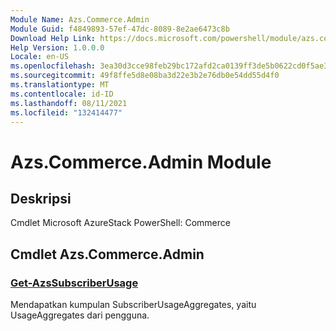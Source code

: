 ```yaml
---
Module Name: Azs.Commerce.Admin
Module Guid: f4849893-57ef-47dc-8089-8e2ae6473c8b
Download Help Link: https://docs.microsoft.com/powershell/module/azs.commerce.admin
Help Version: 1.0.0.0
Locale: en-US
ms.openlocfilehash: 3ea30d3cce98feb29bc172afd2ca0139ff3de5b0622cd0f5ae37e43c0584851f
ms.sourcegitcommit: 49f8ffe5d8e08ba3d22e3b2e76db0e54dd55d4f0
ms.translationtype: MT
ms.contentlocale: id-ID
ms.lasthandoff: 08/11/2021
ms.locfileid: "132414477"
---
```

# Azs.Commerce.Admin Module
## Deskripsi
Cmdlet Microsoft AzureStack PowerShell: Commerce

## Cmdlet Azs.Commerce.Admin
### [Get-AzsSubscriberUsage](Get-AzsSubscriberUsage.md)
Mendapatkan kumpulan SubscriberUsageAggregates, yaitu UsageAggregates dari pengguna.

